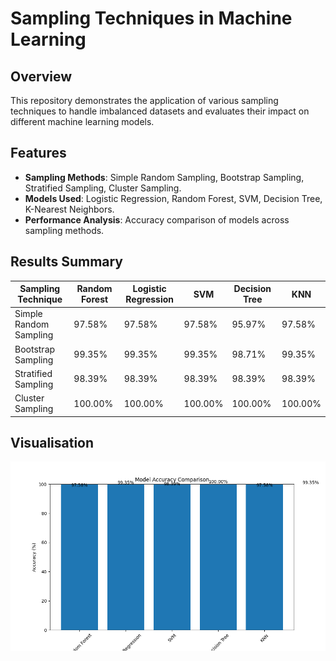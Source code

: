 # Sampling Techniques in Machine Learning

## Overview
This repository demonstrates the application of various sampling techniques to handle imbalanced datasets and evaluates their impact on different machine learning models.

## Features
- **Sampling Methods**: Simple Random Sampling, Bootstrap Sampling, Stratified Sampling, Cluster Sampling.
- **Models Used**: Logistic Regression, Random Forest, SVM, Decision Tree, K-Nearest Neighbors.
- **Performance Analysis**: Accuracy comparison of models across sampling methods.

## Results Summary
| Sampling Technique        | Random Forest | Logistic Regression | SVM      | Decision Tree | KNN      |
|---------------------------|---------------|---------------------|----------|---------------|----------|
| Simple Random Sampling    | 97.58%        | 97.58%              | 97.58%   | 95.97%        | 97.58%   |
| Bootstrap Sampling        | 99.35%        | 99.35%              | 99.35%   | 98.71%        | 99.35%   |
| Stratified Sampling       | 98.39%        | 98.39%              | 98.39%   | 98.39%        | 98.39%   |
| Cluster Sampling          | 100.00%       | 100.00%             | 100.00%  | 100.00%       | 100.00%  |

## Visualisation

![Image](https://github.com/Baneet2s/Sampling/blob/main/accuracy_comparison.png)


